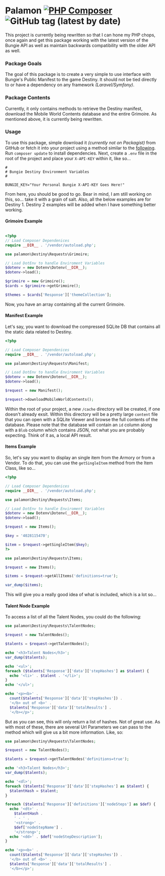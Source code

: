 # Palamon [![PHP Composer](https://github.com/unisys12/palamon/actions/workflows/php.yml/badge.svg?branch=main)](https://github.com/unisys12/palamon/actions/workflows/php.yml) ![GitHub tag (latest by date)](https://img.shields.io/github/v/tag/unisys12/palamon)

This project is currently being rewritten so that I can hone my PHP chops, once again and get this package working with the latest version of the Bungie API as well as maintain backwards compatibility with the older API as well.

### Package Goals

The goal of this package is to create a very simple to use interface with Bungie's Public Manifest to the game Destiny. It should not be tied directly to or have a dependency on any framework _(Laravel/Symfony)_.

### Package Contents

Currently, it only contains methods to retrieve the Destiny manifest, download the Mobile World Contents database and the entire Grimoire. As mentioned above, it is currently being rewritten.

### Usage

To use this package, simple download it _(currently not on Packagist)_ from GitHub or fetch it into your project using a method similar to the [following](https://getcomposer.org/doc/02-libraries.md#publishing-to-a-vcs). Run `composer update` to install dependencies. Next, create a `.env` file in the root of the project and place your `X-API-KEY` within it, like so...

```shell
#
# Bungie Destiny Environment Variables
#

BUNGIE_KEY="Your Personal Bungie X-API-KEY Goes Here!"
```

From here, you should be good to go. Bear in mind, I am still working on this, so... take it with a grain of salt. Also, all the below examples are for Destiny 1. Destiny 2 examples will be added when I have something better working.

#### Grimoire Example

```php

<?php
// Load Composer Dependenices
require __DIR__ . '/vendor/autoload.php';

use palamon\Destiny\Requests\Grimoire;

// Load DotEnv to handle Enviroment Variables
$dotenv = new Dotenv\Dotenv(__DIR__);
$dotenv->load();

$grimoire = new Grimoire();
$cards = $grimoire->getGrimoire();

$themes = $cards['Response']['themeCollection'];

```

Now, you have an array containing all the current Grimoire.

#### Manifest Example

Let's say, you want to download the compressed SQLite DB that contains all the static data related to Destiny.

```php
<?php

// Load Composer Dependenices
require __DIR__ . '/vendor/autoload.php';

use palamon\Destiny\Requests\Manifest;

// Load DotEnv to handle Enviroment Variables
$dotenv = new Dotenv\Dotenv(__DIR__);
$dotenv->load();

$request = new Manifest();

$request->downloadMobileWorldContents();
```

Within the root of your project, a new `/cache` directory will be created, if one doesn't already exsit. Within this directory will be a pretty large `content` file that you can open with a SQLite Viewer and browse the full contents of the database. Please note that the database will contain an `id` column along with a `Blob` column which contains JSON, not what you are probably expecting. Think of it as, a local API result.

#### Items Example

So, let's say you want to display an single item from the Armory or from a Vendor. To do that, you can use the `getSingleItem` method from the Item Class, like so...

```php
<?php

// Load Composer Dependenices
require __DIR__ . '/vendor/autoload.php';

use palamon\Destiny\Requests\Items;

// Load DotEnv to handle Enviroment Variables
$dotenv = new Dotenv\Dotenv(__DIR__);
$dotenv->load();

$request = new Items();

$key = '4028115470';

$item = $request->getSingleItem($key);
?>
```

```php
use palamon\Destiny\Requests\Items;

$request = new Items();

$items = $request->getAllItems('definitions=true');

var_dump($items);
```

This will give you a really good idea of what is included, which is a lot so...

#### Talent Node Example

To access a list of all the Talent Nodes, you could do the following:

```php
use palamon\Destiny\Requests\TalentNodes;

$request = new TalentNodes();

$talents = $request->getTalentNodes();

echo '<h3>Talent Nodes</h3>';
var_dump($talents);

echo '<ul>';
foreach ($talents['Response']['data']['stepHashes'] as $talent) {
  echo '<li>' . $talent . '</li>';
}
echo '</ul>';

echo '<p><b>' .
  count($talents['Response']['data']['stepHashes']) .
  '</b> out of <b>' .
  $talents['Response']['data']['totalResults'] .
  '</b></p>';
```

But as you can see, this will only return a list of hashes. Not of great use. As with most of these, there are several Url Parameters we can pass to the method which will give us a bit more information. Like, so:

```php
use palamon\Destiny\Requests\TalentNodes;

$request = new TalentNodes();

$talents = $request->getTalentNodes('definitions=true');

echo '<h3>Talent Nodes</h3>';
var_dump($talents);

echo '<dl>';
foreach ($talents['Response']['data']['stepHashes'] as $talent) {
  $talentHash = $talent;
}

foreach ($talents['Response']['definitions']['nodeSteps'] as $def) {
  echo '<dt>' .
    $talentHash .
    ' - ' .
    '<strong>' .
    $def['nodeStepName'] .
    '</strong>';
  echo '<dd>' . $def['nodeStepDescription'];
}

echo '<p><b>' .
  count($talents['Response']['data']['stepHashes']) .
  '</b> out of <b>' .
  $talents['Response']['data']['totalResults'] .
  '</b></p>';
```
